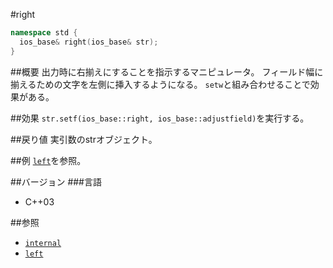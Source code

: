#right
```cpp
namespace std {
  ios_base& right(ios_base& str);
}
```

##概要
出力時に右揃えにすることを指示するマニピュレータ。
フィールド幅に揃えるための文字を左側に挿入するようになる。
`setw`と組み合わせることで効果がある。

##効果
`str.setf(ios_base::right, ios_base::adjustfield)`を実行する。

##戻り値
実引数のstrオブジェクト。

##例
[`left`](./left.md)を参照。

##バージョン
###言語
- C++03

##参照
- [`internal`](./internal.md)
- [`left`](./left.md)
